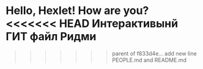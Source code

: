 Hello, Hexlet! How are you?
<<<<<<< HEAD
Интерактивынй ГИТ файл Ридми
=======
>>>>>>> parent of f833d4e... add new line PEOPLE.md and README.md
